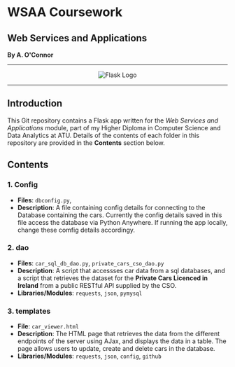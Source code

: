 # WSAA Coursework
## Web Services and Applications
**By A. O'Connor**
*********
<p align="center">
  <img src="https://tse3.mm.bing.net/th?id=OIP.t1Tj83H0YrBBMicwWmAU2QHaKF&cb=iwc2&pid=Api" alt="Flask Logo" />
</p>

*********

## Introduction
This Git repository contains a Flask app written for the *Web Services and Applications* module, part of my Higher Diploma in Computer Science and Data Analytics at ATU. Details of the contents of each folder in this repository are provided in the **Contents** section below. 

## Contents

### 1. Config 
   - **Files**: `dbconfig.py`,
   - **Description**: A file containing config details for connecting to the Database containing the cars. Currently the config details saved in this file access the database via Python Anywhere. If running the app locally, change these comfig details accordingy. 

### 2. dao
   - **Files**: `car_sql_db_dao.py`, `private_cars_cso_dao.py` 
   - **Description**: A script that accessses car data from a sql databases, and a script that retrieves the dataset for the **Private Cars Licenced in Ireland** from a public RESTful API supplied by the CSO. 
   - **Libraries/Modules**: `requests`, `json`, `pymysql`

### 3. templates 
   - **File**: `car_viewer.html`  
   - **Description**: The HTML page that retrieves the data from the different endpoints of the server using AJax, and displays the data in a table. The page allows users to update, create and delete cars in the database.
   - **Libraries/Modules**: `requests`, `json`, `config`, `github` 


